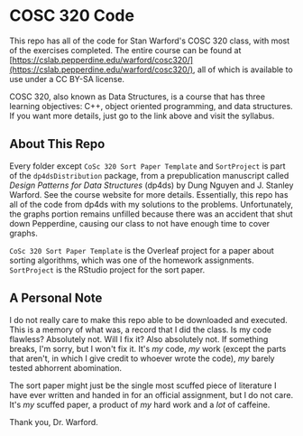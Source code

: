 # COSC 320 Code

This repo has all of the code for Stan Warford's COSC 320 class, with most of the exercises completed. The entire course can be found at [https://cslab.pepperdine.edu/warford/cosc320/](https://cslab.pepperdine.edu/warford/cosc320/), all of which is available to use under a CC BY-SA license.

COSC 320, also known as Data Structures, is a course that has three learning objectives: C++, object oriented programming, and data structures. If you want more details, just go to the link above and visit the syllabus.

## About This Repo

Every folder except `CoSc 320 Sort Paper Template` and `SortProject` is part of the `dp4dsDistribution` package, from a prepublication manuscript called *Design Patterns for Data Structures* (dp4ds) by Dung Nguyen and J. Stanley Warford. See the course website for more details. Essentially, this repo has all of the code from dp4ds with my solutions to the problems. Unfortunately, the graphs portion remains unfilled because there was an accident that shut down Pepperdine, causing our class to not have enough time to cover graphs.

`CoSc 320 Sort Paper Template` is the Overleaf project for a paper about sorting algorithms, which was one of the homework assignments. `SortProject` is the RStudio project for the sort paper.

## A Personal Note

I do not really care to make this repo able to be downloaded and executed. This is a memory of what was, a record that I did the class. Is my code flawless? Absolutely not. Will I fix it? Also absolutely not. If something breaks, I'm sorry, but I won't fix it. It's *my* code, *my* work (except the parts that aren't, in which I give credit to whoever wrote the code), *my* barely tested abhorrent abomination.

The sort paper might just be the single most scuffed piece of literature I have ever written and handed in for an official assignment, but I do not care. It's *my* scuffed paper, a product of *my* hard work and a *lot* of caffeine.

Thank you, Dr. Warford. 

